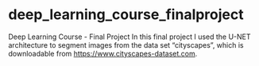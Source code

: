 # deep_learning_course_finalproject
Deep Learning Course - Final Project
In this final project I used the U-NET architecture to segment images from the data set “cityscapes”, which is downloadable from https://www.cityscapes-dataset.com.
